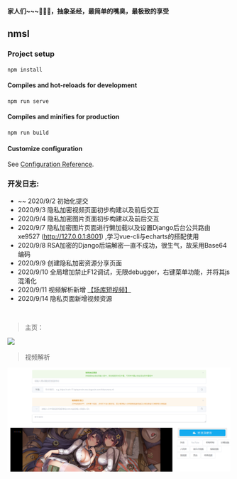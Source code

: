 **家人们~~~🤕🤕🤕，抽象圣经，最简单的嘴臭，最极致的享受**

## nmsl

### Project setup
```
npm install
```

#### Compiles and hot-reloads for development
```
npm run serve
```

#### Compiles and minifies for production
```
npm run build
```

#### Customize configuration
See [Configuration Reference](https://cli.vuejs.org/config/).

### 开发日志:

   - ~~ 2020/9/2 初始化提交
   - 2020/9/3 隐私加密视频页面初步构建以及前后交互
   - 2020/9/4 隐私加密图片页面初步构建以及前后交互
   - 2020/9/7 隐私加密图片页面进行懒加载以及设置Django后台公共路由xe9527 (http://127.0.0.1:8001) ,学习vue-cli与echarts的搭配使用
   - 2020/9/8 RSA加密的Django后端解密一直不成功，很生气，故采用Base64编码
   - 2020/9/9 创建隐私加密资源分享页面
   - 2020/9/10 全局增加禁止F12调试，无限debugger，右键菜单功能，并将其js混淆化
   - 2020/9/11 视频解析新增 [【场库短视频】](https://www.vmovier.com/)
   - 2020/9/14 隐私页面新增视频资源

<br>

> 主页：

   ![](./github_images/home.gif)


> 视频解析

   ![](./github_images/parse.png)
